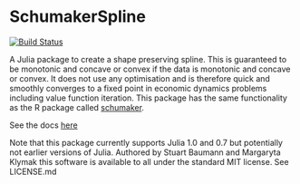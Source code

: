 # SchumakerSpline

[![Build Status](https://travis-ci.org/s-baumann/SchumakerSpline.jl.svg?branch=master)](https://travis-ci.org/s-baumann/SchumakerSpline.jl)

A Julia package to create a shape preserving spline. This is guaranteed to be monotonic and concave or convex if the data is monotonic and concave or convex. It does not use any optimisation and is therefore quick and smoothly converges to a fixed point in economic dynamics problems including value function iteration. This package has the same functionality as the R package called [schumaker](https://cran.r-project.org/web/packages/schumaker/index.html).

See the docs [here](https://s-baumann.github.io/SchumakerSpline.jl/)

Note that this package currently supports Julia 1.0 and 0.7 but potentially not earlier versions of Julia. Authored by Stuart Baumann and Margaryta Klymak this software is available to all under the standard MIT license. See LICENSE.md
